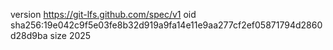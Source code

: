 version https://git-lfs.github.com/spec/v1
oid sha256:19e042c9f5e03fe8b32d919a9fa14e11e9aa277cf2ef05871794d2860d28d9ba
size 2025

